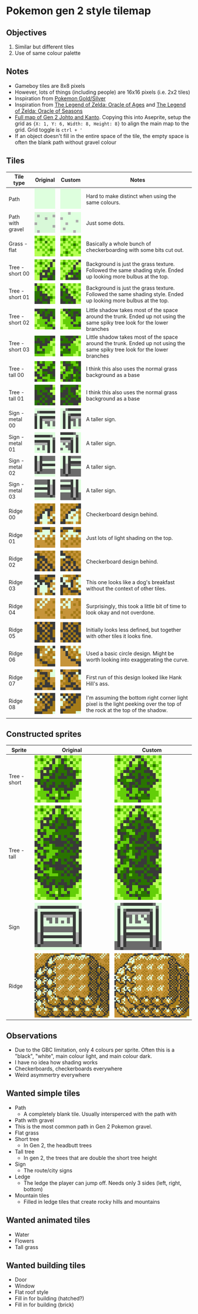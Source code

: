 # Pokemon gen 2 style tilemap

## Objectives
1. Similar but different tiles
1. Use of same colour palette 

## Notes
- Gameboy tiles are 8x8 pixels
- However, lots of things (including people) are 16x16 pixels (i.e. 2x2 tiles)
- Inspiration from [Pokemon Gold/Silver](https://www.spriters-resource.com/game_boy_gbc/pokemongoldsilver/sheet/60234/)
- Inspiration from [The Legend of Zelda: Oracle of Ages](https://www.spriters-resource.com/game_boy_gbc/thelegendofzeldaoracleofages/) and [The Legend of Zelda: Oracle of Seasons](https://www.spriters-resource.com/game_boy_gbc/thelegendofzeldaoracleofseasons/)
- [Full map of Gen 2 Johto and Kanto](https://www.reddit.com/r/pokemon/comments/ez1v43/gen_ii_map_of_overworld_and_dungeons_as_they/). Copying this into Aseprite, setup the grid as `{X: 1, Y: 6, Width: 8, Height: 8}` to align the main map to the grid. Grid toggle is `ctrl + '`
- If an object doesn't fill in the entire space of the tile, the empty space is often the blank path without gravel colour


## Tiles

| Tile type        | Original                                   | Custom                                   | Notes                                                                                                                      |
| ---------------- | ------------------------------------------ | ---------------------------------------- | -------------------------------------------------------------------------------------------------------------------------- |
| Path             | ![image](Original/Path_large.png)          | ![image](Custom/Path_large.png)          | Hard to make distinct when using the same colours.                                                                         |
| Path with gravel | ![image](Original/Path-Gravel_large.png)   | ![image](Custom/Path-Gravel_large.png)   | Just some dots.                                                                                                            |
| Grass - flat     | ![image](Original/Grass-flat_large.png)    | ![image](Custom/Grass-flat_large.png)    | Basically a whole bunch of checkerboarding with some bits cut out.                                                         |
| Tree - short 00  | ![image](Original/Tree-short-00_large.png) | ![image](Custom/Tree-short-00_large.png) | Background is just the grass texture. Followed the same shading style.  Ended up looking more bulbus at the top.           |
| Tree - short 01  | ![image](Original/Tree-short-01_large.png) | ![image](Custom/Tree-short-01_large.png) | Background is just the grass texture. Followed the same shading style. Ended up looking more bulbus at the top.            |
| Tree - short 02  | ![image](Original/Tree-short-02_large.png) | ![image](Custom/Tree-short-02_large.png) | Little shadow takes most of the space around the trunk. Ended up not using the same spiky tree look for the lower branches |
| Tree - short 03  | ![image](Original/Tree-short-03_large.png) | ![image](Custom/Tree-short-03_large.png) | Little shadow takes most of the space around the trunk. Ended up not using the same spiky tree look for the lower branches |
| Tree - tall 00   | ![image](Original/Tree-tall-00_large.png)  | ![image](Custom/Tree-tall-00_large.png)  | I think this also uses the normal grass background as a base                                                               |
| Tree - tall 01   | ![image](Original/Tree-tall-01_large.png)  | ![image](Custom/Tree-tall-01_large.png)  | I think this also uses the normal grass background as a base                                                               |
| Sign - metal 00  | ![image](Original/Sign-metal-00_large.png) | ![image](Custom/Sign-metal-00_large.png) | A taller sign.                                                                                                             |
| Sign - metal 01  | ![image](Original/Sign-metal-01_large.png) | ![image](Custom/Sign-metal-01_large.png) | A taller sign.                                                                                                             |
| Sign - metal 02  | ![image](Original/Sign-metal-02_large.png) | ![image](Custom/Sign-metal-02_large.png) | A taller sign.                                                                                                             |
| Sign - metal 03  | ![image](Original/Sign-metal-03_large.png) | ![image](Custom/Sign-metal-03_large.png) | A taller sign.                                                                                                             |
| Ridge 00         | ![image](Original/Ridge-00_large.png)      | ![image](Custom/Ridge-00_large.png)      | Checkerboard design behind.                                                                                                |
| Ridge 01         | ![image](Original/Ridge-01_large.png)      | ![image](Custom/Ridge-01_large.png)      | Just lots of light shading on the top.                                                                                     |
| Ridge 02         | ![image](Original/Ridge-02_large.png)      | ![image](Custom/Ridge-02_large.png)      | Checkerboard design behind.                                                                                                |
| Ridge 03         | ![image](Original/Ridge-03_large.png)      | ![image](Custom/Ridge-03_large.png)      | This one looks like a dog's breakfast without the context of other tiles.                                                  |
| Ridge 04         | ![image](Original/Ridge-04_large.png)      | ![image](Custom/Ridge-04_large.png)      | Surprisingly, this took a little bit of time to look okay and not overdone.                                                |
| Ridge 05         | ![image](Original/Ridge-05_large.png)      | ![image](Custom/Ridge-05_large.png)      | Initially looks less defined, but together with other tiles it looks fine.                                                 |
| Ridge 06         | ![image](Original/Ridge-06_large.png)      | ![image](Custom/Ridge-06_large.png)      | Used a basic circle design. Might be worth looking into exaggerating the curve.                                            |
| Ridge 07         | ![image](Original/Ridge-07_large.png)      | ![image](Custom/Ridge-07_large.png)      | First run of this design looked like Hank Hill's ass.                                                                      |
| Ridge 08         | ![image](Original/Ridge-08_large.png)      | ![image](Custom/Ridge-08_large.png)      | I'm assuming the bottom right corner light pixel is the light peeking over the top of the rock at the top of the shadow.   |
|                  |                                            |                                          |                                                                                                                            |

## Constructed sprites

| Sprite       | Original                                            | Custom |
| ------------ | --------------------------------------------------- | ------ |
| Tree - short | ![image](Original/Constructed/Tree-short_large.png) | ![image](Custom/Constructed/Tree-short_large.png)       |
| Tree - tall  | ![image](Original/Constructed/Tree-tall_large.png)  | ![image](Custom/Constructed/Tree-tall_large.png)       |
| Sign         | ![image](Original/Constructed/Sign_large.png)       | ![image](Custom/Constructed/Sign_large.png)       |
| Ridge        | ![image](Original/Constructed/Ridge_large.png)      | ![image](Custom/Constructed/Ridge_large.png)       |

## Observations
- Due to the GBC limitation, only 4 colours per sprite. Often this is a "black", "white", main colour light, and main colour dark.
- I have no idea how shading works
- Checkerboards, checkerboards everywhere
- Weird asymmertry everywhere

## Wanted simple tiles
- Path
  - A completely blank tile. Usually intersperced with the path with  
- Path with gravel 
 - This is the most common path in Gen 2 Pokemon
gravel.
- Flat grass
- Short tree
  - In Gen 2, the headbutt trees
- Tall tree
  - In gen 2, the trees that are double the short tree height
- Sign
  - The route/city signs
- Ledge
  - The ledge the player can jump off. Needs only 3 sides (left, right, bottom)
- Mountain tiles
  - Filled in ledge tiles that create rocky hills and mountains

## Wanted animated tiles
- Water
- Flowers 
- Tall grass

## Wanted building tiles 
- Door
- Window
- Flat roof style
- Fill in for building (hatched?)
- Fill in for building (brick)

